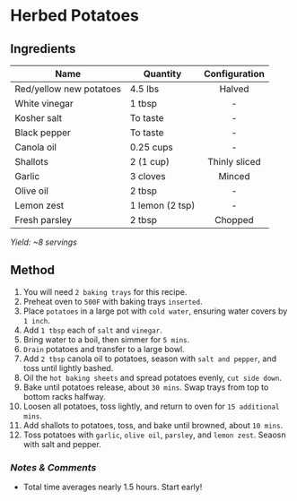 # Herbed Potatoes

## Ingredients

| Name                    | Quantity        | Configuration |
| ----------------------- | --------------- | :-----------: |
| Red/yellow new potatoes | 4.5 lbs         |    Halved     |
| White vinegar           | 1 tbsp          |       -       |
| Kosher salt             | To taste        |       -       |
| Black pepper            | To taste        |       -       |
| Canola oil              | 0.25 cups       |       -       |
| Shallots                | 2 (1 cup)       | Thinly sliced |
| Garlic                  | 3 cloves        |    Minced     |
| Olive oil               | 2 tbsp          |       -       |
| Lemon zest              | 1 lemon (2 tsp) |       -       |
| Fresh parsley           | 2 tbsp          |    Chopped    |

_Yield: ~8 servings_

## Method

1. You will need `2 baking trays` for this recipe.
1. Preheat oven to `500F` with baking trays `inserted`.
1. Place `potatoes` in a large pot with `cold water`, ensuring water covers by `1 inch`.
1. Add `1 tbsp` each of `salt` and `vinegar`.
1. Bring water to a boil, then simmer for `5 mins`.
1. `Drain` potatoes and transfer to a large bowl.
1. Add `2 tbsp` canola oil to potatoes, season with `salt and pepper`, and toss until lightly bashed.
1. Oil the `hot baking sheets` and spread potatoes evenly, `cut side down`.
1. Bake until potatoes release, about `30 mins`. Swap trays from top to bottom racks halfway.
1. Loosen all potatoes, toss lightly, and return to oven for `15 additional mins`.
1. Add shallots to potatoes, toss, and bake until browned, about `10 mins`.
1. Toss potatoes with `garlic`, `olive oil`, `parsley`, and `lemon zest`. Seaosn with salt and pepper.

### _Notes & Comments_

- Total time averages nearly 1.5 hours. Start early!

